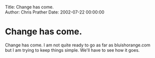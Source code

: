 Title: Change has come.  
Author: Chris Prather
Date: 2002-07-22 00:00:00

# Change has come.
Change has come. I am not quite ready to go as far
as bluishorange.com
but I am trying to keep things simple. We'll have
to see how it goes.
